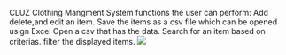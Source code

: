CLUZ
Clothing Mangment System 
functions the user can perform:
Add delete,and edit an item. 
Save the items as a csv file which can be opened usign Excel
Open a csv that has the data.
Search for an item based on criterias.
filter the displayed items.
<img src="https://azizck.github.io/PROG24178_CLUZ/Dress.jpg"
        />
